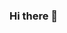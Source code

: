 ### Hi there 👋

<!--
**Christian-Ares/Christian-Ares** is a ✨ _special_ ✨ repository because its `README.md` (this file) appears on your GitHub profile.

###Current Activities

- 🔭 I’m currently working on my own portfolio.
- 🌱 I’m currently improving my knowledge of React.
- 👯 I’m would like to collaborate on projects where I can improve my knowlegde acquired in the bootcamp.
- 💬 We can talk about code, but if you want to talk about animals or videogames, I'm in! 
- 📫 How to reach me: Send me an email, or a DM on Linkedin!


